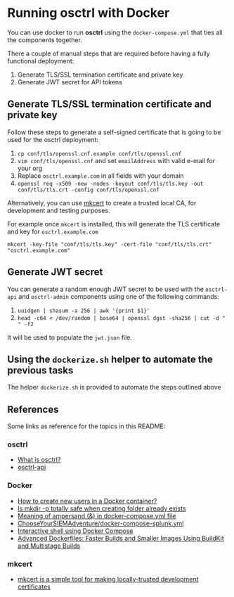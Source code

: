 # Running osctrl with Docker

You can use docker to run **osctrl** using the `docker-compose.yml` that ties all the components together.

There a couple of manual steps that are required before having a fully functional deployment:

1. Generate TLS/SSL termination certificate and private key
2. Generate JWT secret for API tokens

## Generate TLS/SSL termination certificate and private key

Follow these steps to generate a self-signed certificate that is going to be used for the osctrl deployment:

1. `cp conf/tls/openssl.cnf.example conf/tls/openssl.cnf`
2. `vim conf/tls/openssl.cnf` and set `emailAddress`  with valid e-mail for your org
3. Replace `osctrl.example.com` in all fields with your domain
4. `openssl req -x509 -new -nodes -keyout conf/tls/tls.key -out conf/tls/tls.crt -config conf/tls/openssl.cnf`

Alternatively, you can use [mkcert](https://github.com/FiloSottile/mkcert) to create a trusted local CA, for development and testing purposes.

For example once `mkcert` is installed, this will generate the TLS certificate and key for `osctrl.example.com`

```shell
mkcert -key-file "conf/tls/tls.key" -cert-file "conf/tls/tls.crt" "osctrl.example.com"
```

## Generate JWT secret

You can generate a random enough JWT secret to be used with the `osctrl-api` and `osctrl-admin` components using one of the following commands:

1. `uuidgen | shasum -a 256 | awk '{print $1}'`
2. `head -c64 < /dev/random | base64 | openssl dgst -sha256 | cut -d " " -f2`

It will be used to populate the `jwt.json` file.

## Using the `dockerize.sh` helper to automate the previous tasks

The helper `dockerize.sh` is provided to automate the steps outlined above

## References

Some links as reference for the topics in this README:

### osctrl

* [What is osctrl?](https://osctrl.net/)
* [osctrl-api](https://app.swaggerhub.com/apis-docs/jmpsec/osctrl-api/0.2.7#/)

### Docker

* [How to create new users in a Docker container?](https://net2.com/how-to-create-new-users-in-docker-container/)
* [Is mkdir -p totally safe when creating folder already exists](https://unix.stackexchange.com/questions/242995/is-mkdir-p-totally-safe-when-creating-folder-already-exists)
* [Meaning of ampersand (&) in docker-compose.yml file](https://stackoverflow.com/questions/45805380/meaning-of-ampersand-in-docker-compose-yml-file)
* [ChooseYourSIEMAdventure/docker-compose-splunk.yml](https://github.com/CptOfEvilMinions/ChooseYourSIEMAdventure/blob/main/docker-compose-splunk.yml)
* [Interactive shell using Docker Compose](https://stackoverflow.com/questions/36249744/interactive-shell-using-docker-compose)
* [Advanced Dockerfiles: Faster Builds and Smaller Images Using BuildKit and Multistage Builds](https://www.docker.com/blog/advanced-dockerfiles-faster-builds-and-smaller-images-using-buildkit-and-multistage-builds/)

### mkcert

* [mkcert is a simple tool for making locally-trusted development certificates](https://github.com/FiloSottile/mkcert)
